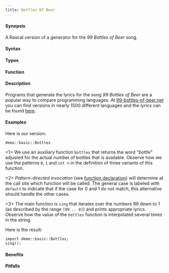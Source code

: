 ```yaml
---
title: Bottles Of Beer
---
```


#### Synopsis

A Rascal version of a generator for the _99 Bottles of Beer_ song.

#### Syntax

#### Types

#### Function

#### Description

Programs that generate the lyrics for the song _99 Bottles of Beer_ are a popular way to compare programming languages.
At [99-bottles-of-beer.net](http://99-bottles-of-beer.net/) you can find versions in nearly 1500 different languages
and the lyrics can be found [here](http://99-bottles-of-beer.net/lyrics.html).

#### Examples

Here is our version:
```rascal-include
demo::basic::Bottles
```

                
<1> We use an auxiliary function `bottles` that returns the word "bottle" adjusted for the actual number of bottles that is available.
Observe how we use the patterns `0`, `1` and `int n` in the definition of three variants of this function.

<2> _Pattern-directed invocation_ (see [function declaration]((Rascal:Declarations-Function))) will determine at the call site which function will be called. The
general case is labeled with `default` to indicate that if the case for 0 and 1 do not match, this alternative should handle the other cases. 

<3> The main function is `sing` that iterates over the numbers 99 down to 1 (as described by the range `[99 .. 0]`)
and prints appropriate lyrics. Observe how the value  of the `bottles` function is interpolated several times in the string.

Here is the result:

```rascal-shell
import demo::basic::Bottles;
sing();
```


#### Benefits

#### Pitfalls

